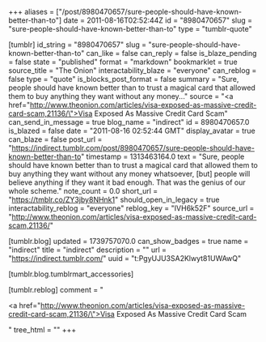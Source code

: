 +++
aliases = ["/post/8980470657/sure-people-should-have-known-better-than-to"]
date = 2011-08-16T02:52:44Z
id = "8980470657"
slug = "sure-people-should-have-known-better-than-to"
type = "tumblr-quote"

[tumblr]
id_string = "8980470657"
slug = "sure-people-should-have-known-better-than-to"
can_like = false
can_reply = false
is_blaze_pending = false
state = "published"
format = "markdown"
bookmarklet = true
source_title = "The Onion"
interactability_blaze = "everyone"
can_reblog = false
type = "quote"
is_blocks_post_format = false
summary = "Sure, people should have known better than to trust a magical card that allowed them to buy anything they want without any money..."
source = "<a href=\"http://www.theonion.com/articles/visa-exposed-as-massive-credit-card-scam,21136/\">Visa Exposed As Massive Credit Card Scam</a>"
can_send_in_message = true
blog_name = "indirect"
id = 8980470657.0
is_blazed = false
date = "2011-08-16 02:52:44 GMT"
display_avatar = true
can_blaze = false
post_url = "https://indirect.tumblr.com/post/8980470657/sure-people-should-have-known-better-than-to"
timestamp = 1313463164.0
text = "Sure, people should have known better than to trust a magical card that allowed them to buy anything they want without any money whatsoever, [but] people will believe anything if they want it bad enough. That was the genius of our whole scheme."
note_count = 0.0
short_url = "https://tmblr.co/ZY3jby8NHnk1"
should_open_in_legacy = true
interactability_reblog = "everyone"
reblog_key = "IVH6k52F"
source_url = "http://www.theonion.com/articles/visa-exposed-as-massive-credit-card-scam,21136/"

[tumblr.blog]
updated = 1739757070.0
can_show_badges = true
name = "indirect"
title = "indirect"
description = ""
url = "https://indirect.tumblr.com/"
uuid = "t:PgyUJU3SA2Klwyt81UWAwQ"

[tumblr.blog.tumblrmart_accessories]

[tumblr.reblog]
comment = "<p><a href=\"http://www.theonion.com/articles/visa-exposed-as-massive-credit-card-scam,21136/\">Visa Exposed As Massive Credit Card Scam</a></p>"
tree_html = ""
+++
